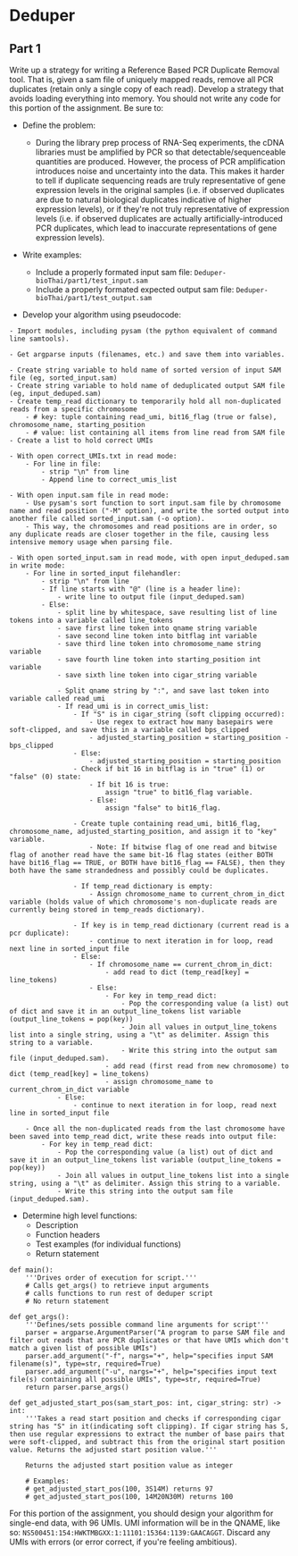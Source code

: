 # Deduper

## Part 1

Write up a strategy for writing a Reference Based PCR Duplicate Removal tool. That is, given a sam file of uniquely mapped reads, remove all PCR duplicates (retain only a single copy of each read). Develop a strategy that avoids loading everything into memory. You should not write any code for this portion of the assignment. Be sure to:

- Define the problem:
    - During the library prep process of RNA-Seq experiments, the cDNA libraries must be amplified by PCR so that detectable/sequenceable quantities are produced. However, the process of PCR amplification introduces noise and uncertainty into the data. This makes it harder to tell if duplicate sequencing reads are truly representative of gene expression levels in the original samples (i.e. if observed duplicates are due to natural biological duplicates indicative of higher expression levels), or if they're not truly representative of expression levels (i.e. if observed duplicates are  actually artificially-introduced PCR duplicates, which lead to inaccurate representations of gene expression levels).

- Write examples:
    - Include a properly formated input sam file: ```Deduper-bioThai/part1/test_input.sam```
    - Include a properly formated expected output sam file: ```Deduper-bioThai/part1/test_output.sam```

- Develop your algorithm using pseudocode:

```
- Import modules, including pysam (the python equivalent of command line samtools).

- Get argparse inputs (filenames, etc.) and save them into variables.

- Create string variable to hold name of sorted version of input SAM file (eg, sorted_input.sam)
- Create string variable to hold name of deduplicated output SAM file (eg, input_deduped.sam)
- Create temp_read dictionary to temporarily hold all non-duplicated reads from a specific chromosome
    - # key: tuple containing read_umi, bit16_flag (true or false), chromosome_name, starting_position
    - # value: list containing all items from line read from SAM file
- Create a list to hold correct UMIs

- With open correct_UMIs.txt in read mode:
    - For line in file:
        - strip "\n" from line
        - Append line to correct_umis_list

- With open input.sam file in read mode:
    - Use pysam's sort function to sort input.sam file by chromosome name and read position ("-M" option), and write the sorted output into another file called sorted_input.sam (-o option). 
    - This way, the chromosomes and read positions are in order, so any duplicate reads are closer together in the file, causing less intensive memory usage when parsing file.

- With open sorted_input.sam in read mode, with open input_deduped.sam in write mode:
    - For line in sorted_input filehandler:
        - strip "\n" from line
        - If line starts with "@" (line is a header line):
            - write line to output file (input_deduped.sam)
        - Else:  
            - split line by whitespace, save resulting list of line tokens into a variable called line_tokens 
            - save first line token into qname string variable
            - save second line token into bitflag int variable
            - save third line token into chromosome_name string variable
            - save fourth line token into starting_position int variable
            - save sixth line token into cigar_string variable

            - Split qname string by ":", and save last token into variable called read_umi
            - If read_umi is in correct_umis_list:
                - If "S" is in cigar_string (soft clipping occurred):
                    - Use regex to extract how many basepairs were soft-clipped, and save this in a variable called bps_clipped
                    - adjusted_starting_position = starting_position - bps_clipped
                - Else:
                    - adjusted_starting_position = starting_position
                - Check if bit 16 in bitflag is in "true" (1) or "false" (0) state:
                    - If bit 16 is true:
                        assign "true" to bit16_flag variable.
                    - Else:
                        assign "false" to bit16_flag.

                - Create tuple containing read_umi, bit16_flag, chromosome_name, adjusted_starting_position, and assign it to "key" variable. 
                    - Note: If bitwise flag of one read and bitwise flag of another read have the same bit-16 flag states (either BOTH have bit16_flag == TRUE, or BOTH have bit16_flag == FALSE), then they both have the same strandedness and possibly could be duplicates.

                - If temp_read dictionary is empty:
                    - Assign chromosome_name to current_chrom_in_dict variable (holds value of which chromosome's non-duplicate reads are currently being stored in temp_reads dictionary).

                - If key is in temp_read dictionary (current read is a pcr duplicate):
                    - continue to next iteration in for loop, read next line in sorted_input file
                - Else:
                    - If chromosome_name == current_chrom_in_dict:
                        - add read to dict (temp_read[key] = line_tokens)
                    - Else: 
                        - For key in temp_read dict:
                            - Pop the corresponding value (a list) out of dict and save it in an output_line_tokens list variable (output_line_tokens = pop(key))
                            - Join all values in output_line_tokens list into a single string, using a "\t" as delimiter. Assign this string to a variable.
                            - Write this string into the output sam file (input_deduped.sam).      
                        - add read (first read from new chromosome) to dict (temp_read[key] = line_tokens)
                        - assign chromosome_name to current_chrom_in_dict variable
            - Else:
                - continue to next iteration in for loop, read next line in sorted_input file

    - Once all the non-duplicated reads from the last chromosome have been saved into temp_read dict, write these reads into output file:
        - For key in temp_read dict:
            - Pop the corresponding value (a list) out of dict and save it in an output_line_tokens list variable (output_line_tokens = pop(key))
            - Join all values in output_line_tokens list into a single string, using a "\t" as delimiter. Assign this string to a variable.
            - Write this string into the output sam file (input_deduped.sam).

```

- Determine high level functions:
    - Description
    - Function headers
    - Test examples (for individual functions)
    - Return statement
    
```
def main():
    '''Drives order of execution for script.'''
    # Calls get_args() to retrieve input arguments
    # calls functions to run rest of deduper script
    # No return statement

def get_args():
    '''Defines/sets possible command line arguments for script'''
    parser = argparse.ArgumentParser("A program to parse SAM file and filter out reads that are PCR duplicates or that have UMIs which don't match a given list of possible UMIs")
    parser.add_argument("-f", nargs="+", help="specifies input SAM filename(s)", type=str, required=True)
    parser.add_argument("-u", nargs="+", help="specifies input text file(s) containing all possible UMIs", type=str, required=True)
    return parser.parse_args()

def get_adjusted_start_pos(sam_start_pos: int, cigar_string: str) -> int:
    '''Takes a read start position and checks if corresponding cigar string has "S" in it(indicating soft clipping). If cigar string has S, then use regular expressions to extract the number of base pairs that were soft-clipped, and subtract this from the original start position value. Returns the adjusted start position value.'''

    Returns the adjusted start position value as integer
    
    # Examples:
    # get_adjusted_start_pos(100, 3S14M) returns 97
    # get_adjusted_start_pos(100, 14M20N30M) returns 100

```

For this portion of the assignment, you should design your algorithm for single-end data, with 96 UMIs. UMI information will be in the QNAME, like so: ```NS500451:154:HWKTMBGXX:1:11101:15364:1139:GAACAGGT```. Discard any UMIs with errors (or error correct, if you're feeling ambitious).